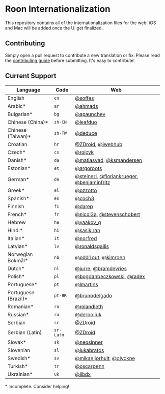 # Roon Internationalization

This repository contains all of the internationalization files for the web. iOS and Mac will be added once the UI get finalized.


## Contributing

Simply open a pull request to contribute a new translation or fix. Please read the [contributing guide](Contributing.markdown) before submitting. It's easy to contribute!


## Current Support

Language             | Code      | Web
---------------------|-----------|----
English              | `en`      | [@soffes](https://github.com/soffes)
Arabic*              | `ar`      | [@ahmads](https://github.com/ahmads)
Bulgarian*           | `bg`      | [@apaunchev](https://github.com/apaunchev)
Chinese (China)*     | `zh-CN`   | [@leafduo](https://github.com/leafduo)
Chinese (Taiwan)*    | `zh-TW`   | [@deduce](https://github.com/deduce)
Croatian             | `hr`      | [@ZDroid](https://github.com/ZDroid), [@iwebhub](https://github.com/iwebhub)
Czech*               | `cs`      | [@rojcyk](https://github.com/rojcyk)
Danish*              | `da`      | [@matiasvad](https://github.com/matiasvad), [@ksmandersen](https://github.com/ksmandersen)
Estonian*            | `et`      | [@argoroots](https://github.com/argoroots)
German*              | `de`      | [@steinerl](https://github.com/steinerl), [@floriankrueger](https://github.com/floriankrueger), [@benjaminfritz](https://github.com/benjaminfritz)
Greek*               | `el`      | [@ozzotto](https://github.com/ozzotto)
Spanish*             | `es`      | [@coch3](https://github.com/coch3)
Finnish              | `fi`      | [@darep](https://github.com/darep)
French*              | `fr`      | [@nicol3a](https://github.com/nicol3a), [@stevenschobert](https://github.com/stevenschobert)
Hebrew               | `he`      | [@yaakov_g](https://github.com/yasha0x80)
Hindi*               | `hi`      | [@sasikiran](https://github.com/sasikiran)
Italian*             | `it`      | [@norfred](https://github.com/norfred)
Latvian*             | `lv`      | [@ronaldsgailis](https://github.com/ronaldsgailis)
Norwegian Bokmål*    | `nb`      | [@odd1out](https://github.com/odd1out), [@kimroen](https://github.com/kimroen)
Dutch*               | `nl`      | [@jurre](https://github.com/jurre), [@bramdevries](https://github.com/bramdevries)
Polish*              | `pl`      | [@bogdanbeczkowski](http://github.com/bogdanbeczkowski), [@radex](https://github.com/radex)
Portuguese*          | `pt`      | [@lmartins](https://github.com/lmartins)
Portuguese (Brazil)* | `pt-BR`   | [@brunodelgado](https://github.com/brunodelgado)
Romanian*            | `ro`      | [@rolandleth](https://github.com/rolandleth)
Russian*             | `ru`      | [@derpoliuk](https://github.com/derpoliuk)
Serbian              | `sr`      | [@ZDroid](https://github.com/ZDroid)
Serbian (Latin)      | `sr-Latn` | [@ZDroid](https://github.com/ZDroid)
Slovak*              | `sk`      | [@neosinner](https://github.com/neosinner)
Slovenian            | `sl`      | [@lukabratos](https://github.com/lukabratos)
Swedish*             | `sv`      | [@mikaeljorhult](https://github.com/mikaeljorhult), [@olyckne](https://github.com/olyckne)
Turkish*             | `tr`      | [@oscarpenn](https://github.com/oscarpenn)
Ukrainian*           | `uk`      | [@libdx](https://github.com/libdx)

\* Incomplete. Consider helping!
